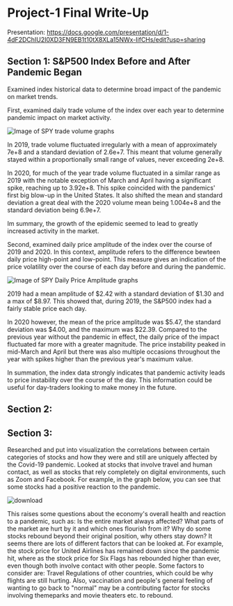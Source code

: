 # Project-1 Final Write-Up

Presentation: https://docs.google.com/presentation/d/1-4dF2DChIU2I0XD3FN9EB1t10tX8XLa15NWx-IifCHs/edit?usp=sharing

## Section 1: S&P500 Index Before and After Pandemic Began

Examined index historical data to determine broad impact of the pandemic on market trends.

First, examined daily trade volume of the index over each year to determine pandemic impact on market activity. 

![Image of SPY trade volume graphs](https://github.com/kellnergp/Project-1/blob/main/Galen/project%201%20test/spy_19_20_volume.png)

In 2019, trade volume fluctuated irregularly with a mean of approximately 7e+8 and a standard deviation of 2.6e+7. This meant that volume generally stayed within a proportionally small range of values, never exceeding 2e+8. 

In 2020, for much of the year trade volume fluctuated in a similar range as 2019 with the notable exception of March and April having a significant spike, reaching up to 3.92e+8. This spike coincided with the pandemics' first big blow-up in the United States. It also shifted the mean and standard deviation a great deal with the 2020 volume mean being 1.004e+8 and the standard deviation being 6.9e+7.

Im summary, the growth of the epidemic seemed to lead to greatly increased activity in the market.

Second, examined daily price amplitude of the index over the course of 2019 and 2020.  In this context, amplitude refers to the difference bewteen daily price high-point and low-point.  This measure gives an indication of the price volatility over the course of each day before and during the pandemic.

![Image of SPY Daily Price Amplitude graphs](https://github.com/kellnergp/Project-1/blob/main/Galen/project%201%20test/spy_19_20_amplitude.png)

2019 had a mean amplitude of $2.42 with a standard deviation of $1.30 and a max of $8.97.  This showed that, during 2019, the S&P500 index had a fairly stable price each day.

In 2020 however, the mean of the price amplitude was $5.47, the standard deviation was $4.00, and the maximum was $22.39.  Compared to the previous year without the pandemic in effect, the daily price of the impact fluctuated far more with a greater magnitude.  The price instability peaked in mid-March and April but there was also multiple occasions throughout the year with spikes higher than the previous year's maximum value.

In summation, the index data strongly indicates that pandemic activity leads to price instability over the course of the day.  This information could be useful for day-traders looking to make money in the future.

## Section 2:

## Section 3: 

Researched and put into visualization the correlations between certain categories of stocks and how they were and still are uniquely affected by the Covid-19 pandemic.  Looked at stocks that involve travel and human contact, as well as stocks that rely completely on digital environments, such as Zoom and Facebook. For example, in the graph below, you can see that some stocks had a positive reaction to the pandemic. 

![download](https://user-images.githubusercontent.com/85895812/132405982-878f650f-a0d6-46b4-8293-75a4b22d8a79.png)

This raises some questions about the economy's overall health and reaction to a pandemic, such as: Is the entire market always affected?  What parts of the market are hurt by it and which ones flourish from it?  Why do some stocks rebound beyond their original position, why others stay down?
It seems there are lots of different factors that can be looked at.  For example, the stock price for United Airlines has remained down since the pandemic hit, where as the stock price for Six Flags has rebounded higher than ever, even though both involve contact with other people.  Some factors to consider are: Travel Regulations of other countries, which could be why flights are still hurting.  Also, vaccination and people's general feeling of wanting to go back to "normal" may be a contributing factor for stocks involving themeparks and movie theaters etc. to rebound.



